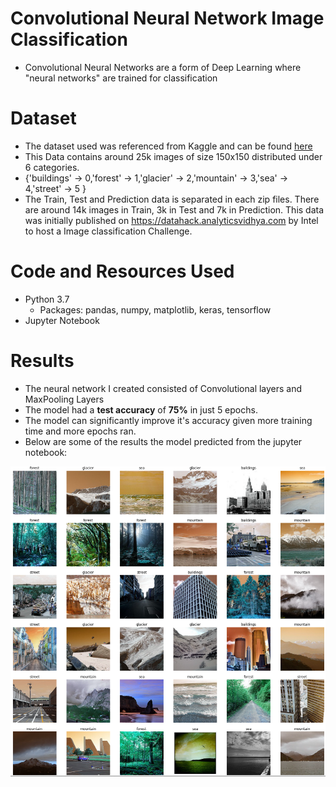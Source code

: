 # Convolutional Neural Network Image Classification
- Convolutional Neural Networks are a form of Deep Learning where "neural networks" are trained for classification
# Dataset
- The dataset used was referenced from Kaggle and can be found [here](https://www.kaggle.com/puneet6060/intel-image-classification)
- This Data contains around 25k images of size 150x150 distributed under 6 categories.
- {'buildings' -> 0,'forest' -> 1,'glacier' -> 2,'mountain' -> 3,'sea' -> 4,'street' -> 5 }
- The Train, Test and Prediction data is separated in each zip files. There are around 14k images in Train, 3k in Test and 7k in Prediction.
This data was initially published on https://datahack.analyticsvidhya.com by Intel to host a Image classification Challenge.

# Code and Resources Used
- Python 3.7
	- Packages: pandas, numpy, matplotlib, keras, tensorflow
- Jupyter Notebook

# Results
- The neural network I created consisted of Convolutional layers and MaxPooling Layers
- The model had a **test accuracy** of **75%** in just 5 epochs.
- The model can significantly improve it's accuracy given more training time and more epochs ran.
- Below are some of the results the model predicted from the jupyter notebook:

![](Images/predictions.PNG)
